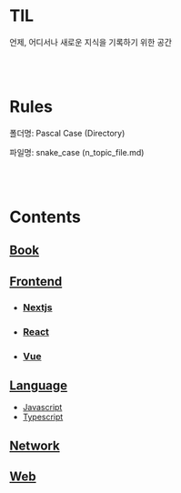 # TIL

언제, 어디서나 새로운 지식을 기록하기 위한 공간

<br><br>

# Rules

폴더명: Pascal Case (Directory)

파일명: snake_case (n_topic_file.md)

<br><br>

# Contents

## [Book](https://github.com/JeongGoEun/TIL/tree/master/Book)

## [Frontend](https://github.com/JeongGoEun/TIL/tree/master/Frontend)

-   ### [Nextjs](https://github.com/JeongGoEun/TIL/tree/master/Frontend/Nextjs)

-   ### [React](https://github.com/JeongGoEun/TIL/tree/master/Frontend/React)

-   ### [Vue](https://github.com/JeongGoEun/TIL/tree/master/Frontend/Vue)

## [Language](https://github.com/JeongGoEun/TIL/tree/master/Language)

-   [Javascript](https://github.com/JeongGoEun/TIL/tree/master/Language/Javascript)
-   [Typescript](https://github.com/JeongGoEun/TIL/tree/master/Language/Typescript)

## [Network](https://github.com/JeongGoEun/TIL/tree/master/Network)

## [Web](https://github.com/JeongGoEun/TIL/tree/master/Web)
